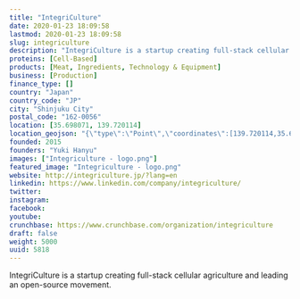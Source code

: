 ```yaml
---
title: "IntegriCulture"
date: 2020-01-23 18:09:58
lastmod: 2020-01-23 18:09:58
slug: integriculture
description: "IntegriCulture is a startup creating full-stack cellular agriculture and leading an open-source movement."
proteins: [Cell-Based]
products: [Meat, Ingredients, Technology & Equipment]
business: [Production]
finance_type: []
country: "Japan"
country_code: "JP"
city: "Shinjuku City"
postal_code: "162-0056"
location: [35.698071, 139.720114]
location_geojson: "{\"type\":\"Point\",\"coordinates\":[139.720114,35.698071]}"
founded: 2015
founders: "Yuki Hanyu"
images: ["Integriculture - logo.png"]
featured_image: "Integriculture - logo.png"
website: http://integriculture.jp/?lang=en
linkedin: https://www.linkedin.com/company/integriculture/
twitter: 
instagram: 
facebook: 
youtube: 
crunchbase: https://www.crunchbase.com/organization/integriculture
draft: false
weight: 5000
uuid: 5818
---
```

IntegriCulture is a startup creating full-stack cellular agriculture and leading an open-source movement.
